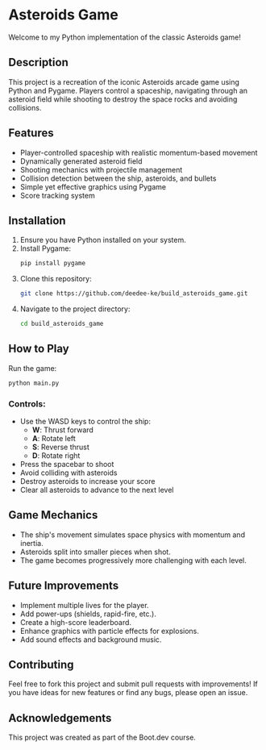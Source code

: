 # Asteroids Game

Welcome to my Python implementation of the classic Asteroids game!

## Description

This project is a recreation of the iconic Asteroids arcade game using Python and Pygame. Players control a spaceship, navigating through an asteroid field while shooting to destroy the space rocks and avoiding collisions.

## Features

- Player-controlled spaceship with realistic momentum-based movement
- Dynamically generated asteroid field
- Shooting mechanics with projectile management
- Collision detection between the ship, asteroids, and bullets
- Simple yet effective graphics using Pygame
- Score tracking system

## Installation

1. Ensure you have Python installed on your system.
2. Install Pygame:
   ```bash
   pip install pygame
   ```
3. Clone this repository:
   ```bash
   git clone https://github.com/deedee-ke/build_asteroids_game.git
   ```
4. Navigate to the project directory:
   ```bash
   cd build_asteroids_game
   ```

## How to Play

Run the game:
```bash
python main.py
```

### Controls:

- Use the WASD keys to control the ship:
  - **W**: Thrust forward
  - **A**: Rotate left
  - **S**: Reverse thrust
  - **D**: Rotate right
- Press the spacebar to shoot
- Avoid colliding with asteroids
- Destroy asteroids to increase your score
- Clear all asteroids to advance to the next level

## Game Mechanics

- The ship's movement simulates space physics with momentum and inertia.
- Asteroids split into smaller pieces when shot.
- The game becomes progressively more challenging with each level.

## Future Improvements

- Implement multiple lives for the player.
- Add power-ups (shields, rapid-fire, etc.).
- Create a high-score leaderboard.
- Enhance graphics with particle effects for explosions.
- Add sound effects and background music.

## Contributing

Feel free to fork this project and submit pull requests with improvements! If you have ideas for new features or find any bugs, please open an issue.

## Acknowledgements

This project was created as part of the Boot.dev course.

